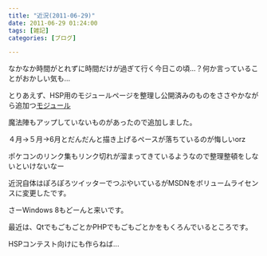 ```yaml
---
title: "近況(2011-06-29)"
date: 2011-06-29 01:24:00
tags: [雑記]
categories: [ブログ]

---
```


なかなか時間がとれずに時間だけが過ぎて行く今日この頃...？何か言っていることがおかしい気も...

とりあえず、HSP用のモジュールページを整理し公開済みのものをささやかながら追加つ[モジュール][1]

 [1]: /blog/categories/HSP%E3%83%A2%E3%82%B8%E3%83%A5%E3%83%BC%E3%83%AB

魔法陣もアップしていないものがあったので追加しました。

４月→５月→6月とだんだんと描き上げるペースが落ちているのが悔しいorz

ポケコンのリンク集もリンク切れが溜まってきているようなので整理整頓をしないといけないなー

近況自体はぽろぽろツイッターでつぶやいているがMSDNをボリュームライセンスに変更したです。

さーWindows 8もどーんと来いです。

最近は、QtでもごもごとかPHPでもごもごとかをもくろんでいるところです。

HSPコンテスト向けにも作らねば...
